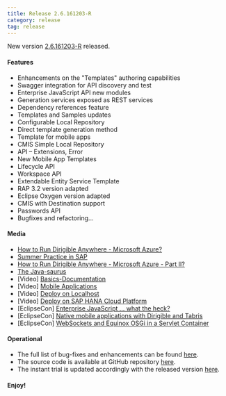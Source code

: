 ```yaml
---
title: Release 2.6.161203-R
category: release
tag: release
---
```


New version [2.6.161203-R](http://download.eclipse.org/dirigible/drops/R-2.6-201612030405/index.html) released.

#### Features

* Enhancements on the "Templates" authoring capabilities
* Swagger integration for API discovery and test
* Enterprise JavaScript API new modules
* Generation services exposed as REST services
* Dependency references feature
* Templates and Samples updates
* Configurable Local Repository
* Direct template generation method
* Template for mobile apps
* CMIS Simple Local Repository
* API – Extensions, Error
* New Mobile App Templates
* Lifecycle API
* Workspace API
* Extendable Entity Service Template
* RAP 3.2 version adapted
* Eclipse Oxygen version adapted
* CMIS with Destination support
* Passwords API
* Bugfixes and refactoring...

#### Media

* [How to Run Dirigible Anywhere - Microsoft Azure?](http://www.dirigible.io/blogs/2016/08/09/how-to-run-dirigible-anywhere-microsoft-azure.html)
* [Summer Practice in SAP](http://www.dirigible.io/blogs/2016/08/17/sap-summer-practice.html)
* [How to Run Dirigible Anywhere - Microsoft Azure - Part II?](http://www.dirigible.io/blogs/2016/08/18/how-to-run-dirigible-anywhere-microsoft-azure-part-2.html)
* [The Java-saurus](http://www.dirigible.io/blogs/2016/09/12/the-java-saurus.html)
* [Video] [Basics-Documentation](https://www.youtube.com/watch?v=IXvVQgsW9QI)
* [Video] [Mobile Applications](https://www.youtube.com/watch?v=0a1t2BsO8XA)
* [Video] [Deploy on Localhost](https://www.youtube.com/watch?v=OpuRKA6u8-0)
* [Video] [Deploy on SAP HANA Cloud Platform](https://www.youtube.com/watch?v=z4ZzA11jEKQ)
* [EclipseCon] [Enterprise JavaScript ... what the heck?](https://www.eclipsecon.org/europe2016/session/enterprise-javascript-what-heck)
* [EclipseCon] [Native mobile applications with Dirigible and Tabris](https://www.eclipsecon.org/europe2016/session/native-mobile-applications-dirigible-and-tabris)
* [EclipseCon] [WebSockets and Equinox OSGi in a Servlet Container](https://www.eclipsecon.org/europe2016/session/websockets-and-equinox-osgi-servlet-container)


#### Operational

* The full list of bug-fixes and enhancements can be found [here](https://bugs.eclipse.org/bugs/buglist.cgi?bug_status=UNCONFIRMED&bug_status=NEW&bug_status=ASSIGNED&bug_status=REOPENED&bug_status=RESOLVED&bug_status=VERIFIED&bug_status=CLOSED&classification=ECD&columnlist=product%2Ccomponent%2Cassigned_to%2Cbug_status%2Cresolution%2Cshort_desc%2Cchangeddate%2Cversion%2Ctarget_milestone&known_name=Dirigible%202.6&list_id=14031710&product=Dirigible&query_based_on=Dirigible%202.6&query_format=advanced&version=2.6).
* The source code is available at GitHub repository [here](https://github.com/eclipse/dirigible/tree/2.6.161203-R).
* The instant trial is updated accordingly with the released version [here](http://trial.dirigible.io).


#### Enjoy!
